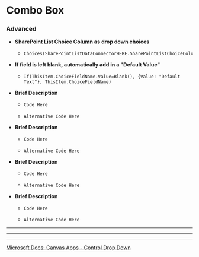 # Combo Box #
### Advanced ###
  - **SharePoint List Choice Column as drop down choices**
    - ```
      Choices(SharePointListDataConnectorHERE.SharePointListChoiceColumnHERE)
      ```
  - **If field is left blank, automatically add in a "Default Value"**
    - ```
      If(ThisItem.ChoiceFieldName.Value=Blank(), {Value: "Default Text"}, ThisItem.ChoiceFieldName)
      ```
  - **Brief Description**
    - ```
      Code Here
      ```
    - ```
      Alternative Code Here
      ```
  - **Brief Description**
    - ```
      Code Here
      ```
    - ```
      Alternative Code Here
      ```
  - **Brief Description**
    - ```
      Code Here
      ```
    - ```
      Alternative Code Here
      ```
  - **Brief Description**
    - ```
      Code Here
      ```
    - ```
      Alternative Code Here
      ```
      


___
___
___
      
[Microsoft Docs: Canvas Apps - Control Drop Down](https://docs.microsoft.com/en-us/power-apps/maker/canvas-apps/controls/control-drop-down "Control Drop Down")
      
